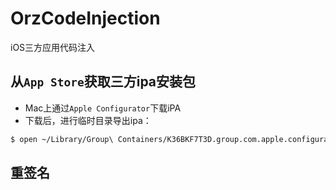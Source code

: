 # OrzCodeInjection

iOS三方应用代码注入

## 从`App Store`获取三方ipa安装包

- Mac上通过`Apple Configurator`下载iPA
- 下载后，进行临时目录导出ipa：

```bash
$ open ~/Library/Group\ Containers/K36BKF7T3D.group.com.apple.configurator/Library/Caches/Assets/TemporaryItems/MobileApps/
```
## 重签名



